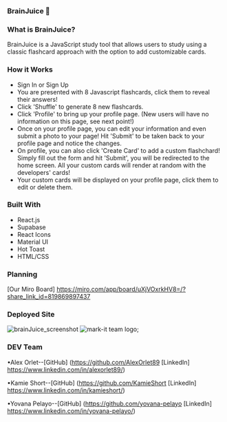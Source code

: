 ### BrainJuice 🧠 ###

### What is BrainJuice? ###

BrainJuice is a JavaScript study tool that allows users to study using a classic flashcard approach with the option to add customizable cards.


### How it Works ###

* Sign In or Sign Up
* You are presented with 8 Javascript flashcards, click them to reveal their answers!
* Click 'Shuffle' to generate 8 new flashcards.
* Click 'Profile' to bring up your profile page. (New users will have no information on this page, see next point!)
* Once on your profile page, you can edit your information and even submit a photo to your page! Hit 'Submit' to be taken back to your profile page and notice the changes.
* On profile, you can also click 'Create Card' to add a custom flashchard! Simply fill out the form and hit 'Submit', you will be redirected to the home screen. All your custom cards will render at random with the developers' cards!
* Your custom cards will be displayed on your profile page, click them to edit or delete them.


### Built With ###


* React.js
* Supabase
* React Icons
* Material UI
* Hot Toast
* HTML/CSS


### Planning ###
[Our Miro Board]
 https://miro.com/app/board/uXjVOxrkHV8=/?share_link_id=819869897437

### Deployed Site ###

![brainJuice_screenshot](./assets/BrainJuice.png)
![mark-it team logo](./assets/MARKit_Logo.png);




### DEV Team ###

•Alex Orlet--[GitHub] (https://github.com/AlexOrlet89
[LinkedIn] https://www.linkedin.com/in/alexorlet89/)

•Kamie Short--[GitHub] (https://github.com/KamieShort
[LinkedIn] https://www.linkedin.com/in/kamieshort/)

•Yovana Pelayo--[GitHub] (https://github.com/yovana-pelayo
[LinkedIn] https://www.linkedin.com/in/yovana-pelayo/)





